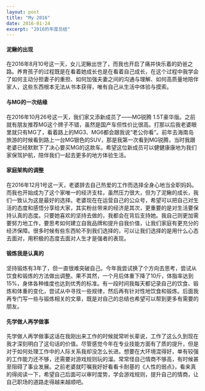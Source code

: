 ```yaml
---
layout: post
title: "My 2016"
date: 2016-01-24
excerpt: "2016的年度总结"
---
```


#### 泥鳅的出现
在2016年8月10号这一天，女儿泥鳅出世了，而我也开启了痛并快乐着的奶爸之路。养育孩子的过程既是在看着她成长也是在看着自己成长，在这个过程中我学会了如何主动分担妻子的重担、如何加强夫妻之间的沟通与理解、如何高质量地陪伴家人，这些东西根本无法从书本获得，唯有自己从生活中体验与摸索。

#### 与MG的一次结缘
在2016年10月26号这一天，我们家又添新成员了——MG锐腾 1.5T豪华版。之前就有朋友推荐MG这个牌子不错，虽然是国产车但性价比很高。打那以后我老婆眼里就只有MG了，看着路上的MG3、MG6都会跟我说“老公你看”。前年去海南岛旅游的时候看到路上一台MG银色的SUV，那是我第一次看到MG锐腾，当时我跟老婆已经默默下了决心要买MG的这款车。希望这位新成员可以健健康康地为我们家保驾护航，陪伴我们一起去更多的地方体验生活。

#### 家庭架构的调整
在2016年12月1号这一天，老婆辞去自己热爱的工作而选择全身心地当全职妈妈。而我也开始成为了这个家唯一的经济支柱，虽然压力很大，但为了泥鳅的成长，我们一致认为这是最好的选择。老婆现在在运营自己的公众号，希望可以把自己对生活的态度和感悟分享给大家，其实粉丝带来的经济是其次，更重要的是对生活要保持认真的态度。只要她喜欢的坚持去做的，我都会在背后支持她。我自己则更加需要努力地工作，要思考如何建立自我品牌和提升自我价值，让我们家庭有更充分的经济保障。很多时候有些东西轮不到我们选择的，可以让我们选择的是用什么心态去面对，用积极的态度去面对人生才是强者的表现。

#### 锻炼我是认真的
坚持锻炼有3年了，但一直很难突破自己。今年我尝试换了个方向去思考，尝试从饮食和锻炼的方法做出调整。果不其然，一个月后体重下降了10斤，体脂率达到15%，身体各种维度也达到优秀的标准。有一段时间我每天都记录自己的饮食、锻炼和体重的变化，尝试从中寻找一些规律，然后再有针对性地饮食和锻炼。后面我再专门写一些与锻炼相关的文章，既是对自己的总结也希望可以帮到更多有需要的朋友。


#### 先学做人再学做事
先学做人再学做事这话在我刚出来工作的时候就常听长辈说，工作了这么久到现在我才深刻明白了这句话的价值。尽管感觉今年在专业技能方面有了质的提升，但是对于如何处理工作中的人际关系我却没怎么长进。想要在大环境混得好，单有较强的工作能力还不够，还需要对游戏规则玩的溜。常常怪自己情商不够高，有时候甚至阻碍了事业发展。之前老婆就叮嘱我好好看看卡耐基的《人性的弱点》，看来真的得阅读一下，希望自己后面可以审时度势，学会游戏规则，提升自己的情商，让自己职场的道路走得越来越顺吧。


